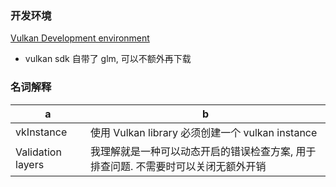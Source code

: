 ### 开发环境

[Vulkan Development environment](https://vulkan-tutorial.com/Development_environment)

- vulkan sdk 自带了 glm, 可以不额外再下载

### 名词解释
|a|b|
|-|-|
|vkInstance|使用 Vulkan library 必须创建一个 vulkan instance|
|Validation layers|我理解就是一种可以动态开启的错误检查方案, 用于排查问题. 不需要时可以关闭无额外开销|
